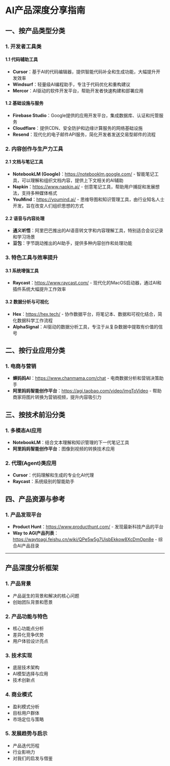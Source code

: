 # AI产品深度分享指南

## 一、按产品类型分类

### 1. 开发者工具类

#### 1.1 代码辅助工具
- **Cursor**：基于AI的代码编辑器，提供智能代码补全和生成功能，大幅提升开发效率
- **Windsurf**：轻量级AI编程助手，专注于代码优化和重构建议
- **Mercor**：AI驱动的软件开发平台，帮助开发者快速构建和部署应用

#### 1.2 基础设施与服务
- **Firebase Studio**：Google提供的应用开发平台，集成数据库、认证和托管服务
- **Cloudflare**：提供CDN、安全防护和边缘计算服务的网络基础设施
- **Resend**：现代化的电子邮件API服务，简化开发者发送交易型邮件的流程

### 2. 内容创作与生产力工具

#### 2.1 文档与笔记工具
- **NotebookLM (Google)**：https://notebooklm.google.com/ - 智能笔记工具，可以理解和组织文档内容，提供上下文相关的AI辅助
- **Napkin**：https://www.napkin.ai/ - 创意笔记工具，帮助用户捕捉和发展想法，支持多种媒体格式
- **YouMind**：https://youmind.ai/ - 思维导图和知识管理工具，由行业知名人士开发，旨在改变人们组织思想的方式

#### 2.2 语音与内容处理
- **通义听悟**：阿里巴巴推出的AI语音转文字和内容理解工具，特别适合会议记录和学习场景
- **豆包**：字节跳动推出的AI助手，提供多种内容创作和处理功能

### 3. 特色工具与效率提升

#### 3.1 系统增强工具
- **Raycast**：https://www.raycast.com/ - 现代化的MacOS启动器，通过AI和插件系统大幅提升工作效率

#### 3.2 数据分析与可视化
- **Hex**：https://hex.tech/ - 协作数据平台，将笔记本、数据和可视化结合，简化数据科学工作流程
- **AlphaSignal**：AI驱动的数据分析工具，专注于从复杂数据中提取有价值的信号

## 二、按行业应用分类

### 1. 电商与营销
- **蝉妈妈AI**：https://www.chanmama.com/chat - 电商数据分析和营销决策助手
- **阿里妈妈智能创作平台**：https://agi.taobao.com/video/imgToVideo - 帮助商家将图片转换为营销视频，提升内容吸引力

## 三、按技术前沿分类

### 1. 多模态AI应用
- **NotebookLM**：结合文本理解和知识管理的下一代笔记工具
- **阿里妈妈智能创作平台**：图像到视频的转换技术应用

### 2. 代理(Agent)类应用
- **Cursor**：代码理解和生成的专业化AI代理
- **Raycast**：系统级别的智能助手

## 四、产品资源与参考

### 1. 产品发现平台
- **Product Hunt**：https://www.producthunt.com/ - 发现最新科技产品的平台
- **Way to AGI产品列表**：https://waytoagi.feishu.cn/wiki/QPe5w5g7UisbEkkow8XcDmOpn8e - 综合AI产品目录

---

## 产品深度分析框架

### 1. 产品背景
- 产品诞生的背景和解决的核心问题
- 创始团队背景和愿景

### 2. 产品功能与特色
- 核心功能点分析
- 差异化竞争优势
- 用户体验设计亮点

### 3. 技术实现
- 底层技术架构
- AI模型选择与应用
- 技术创新点

### 4. 商业模式
- 盈利模式分析
- 目标用户群体
- 市场定位与策略

### 5. 发展趋势与启示
- 产品迭代历程
- 行业影响力
- 对我们的启发与借鉴
